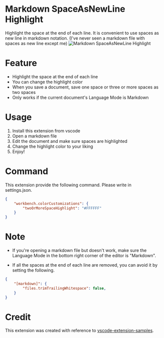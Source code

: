 # Markdown SpaceAsNewLine Highlight
Highlight the space at the end of each line. It is convenient to use spaces as new line in markdown notation. (I've never seen a markdown file with spaces as new line except me)
![Markdown SpaceAsNewLine Highlight](https://raw.github.com/Infifty/markdown-spaceAsNewLine-highlight/img/space-highlight.gif)

# Feature
- Highlight the space at the end of each line
- You can change the highlight color
- When you save a document, save one space or three or more spaces as two spaces
- Only works if the current document's Language Mode is Markdown

# Usage
1. Install this extension from vscode
2. Open a markdown file
3. Edit the document and make sure spaces are highlighted
4. Change the highlight color to your liking
5. Enjoy!

# Command
This extension provide the following command. Please write in settings.json.
``` json
{
    "workbench.colorCustomizations": {
        "twoOrMoreSpaceHighlight": "#FFFFFF"
    }
}
```

# Note
- If you're opening a markdown file but doesn't work, make sure the Language Mode in the bottom right corner of the editor is "Markdown".

- If all the spaces at the end of each line are removed, you can avoid it by setting the following.
``` json
{
    "[markdown]": {
        "files.trimTrailingWhitespace": false,
    }
}
```

# Credit
This extension was created with reference to [vscode-extension-samples](https://github.com/Microsoft/vscode-extension-samples/tree/master/helloworld-sample, "https://github.com/Microsoft/vscode-extension-samples/tree/master/helloworld-sample").
